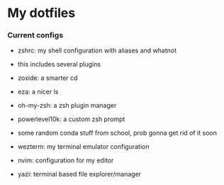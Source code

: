# My dotfiles

### Current configs

- zshrc: my shell configuration with aliases and whatnot
 - this includes several plugins
  - zoxide: a smarter cd
  - eza: a nicer ls
  - oh-my-zsh: a zsh plugin manager
  - powerlevel10k: a custom zsh prompt
  - some random conda stuff from school, prob gonna get rid of it soon

- wezterm: my terminal emulator configuration
- nvim: configuration for my editor
- yazi: terminal based file explorer/manager
